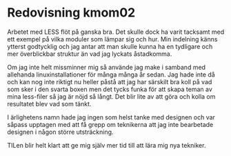 ---
---
Redovisning kmom02
=========================

Arbetet med LESS flöt på ganska bra. Det skulle dock ha varit tacksamt med ett exempel
på vilka moduler som lämpar sig och hur. Min indelning känns ytterst godtycklig och jag
antar att man skulle kunna ha en tydligare och mer överblickbar struktur än vad jag
lyckats åstadkomma.

Om jag inte helt missminner mig så använde jag make i samband med allehanda linuxinstallationer
för många många år sedan. Jag hade inte då och kan nog inte riktigt nu heller påstå
att jag har särskilt bra koll på vad som sker i den svarta boxen men det tycks funka för att
skapa teman av mina less-filer så jag är nöjd så långt. Det blir lite av att göra och
kolla om resultatet blev vad som tänkt.

I ärlighetens namn hade jag ingen som helst tanke med designen och var såpass upptagen
med att få grepp om teknikerna att jag inte bearbetade designen i någon större utsträckning.

TILen blir helt klart att ge mig själv mer tid till att lära mig nya tekniker.
